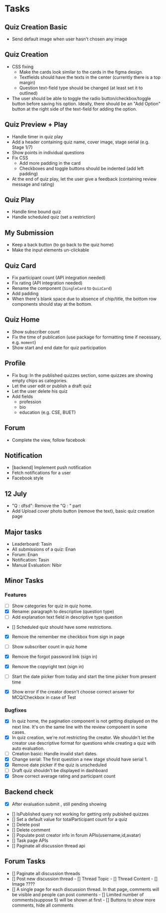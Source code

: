 # Tasks

## Quiz Creation Basic

- Send default image when user hasn't chosen any image

## Quiz Creation

- CSS fixing
  - Make the cards look similar to the cards in the figma design.
  - Textfields should have the texts in the center (currently there is a top margin)
  - Question text-field type should be changed (at least set it to outlined)
- The user should be able to toggle the radio button/checkbox/toggle button before saving his option. Ideally, there should be an "Add Option" button at the right side of the text-field for adding the option.

## Quiz Preview + Play

- Handle timer in quiz play
- Add a header containing quiz name, cover image, stage serial (e.g. Stage 1/7)
- Show points in individual questions
- Fix CSS
  - Add more padding in the card
  - Checkboxes and toggle buttons should be indented (add left padding)
- At the end of quiz play, let the user give a feedback (containing review message and rating)

## Quiz Play

- Handle time bound quiz
- Handle scheduled quiz (set a restriction)

## My Submission

- Keep a back button (to go back to the quiz home)
- Make the input elements un-clickable

## Quiz Card

- Fix participant count (API integration needed)
- Fix rating (API integration needed)
- Rename the component (`SingleCard` to `QuizCard`)
- Add padding
- When there's blank space due to absence of chip/title, the bottom row components should stay at the bottom.

## Quiz Home

- Show subscriber count
- Fix the time of publication (use package for formatting time if necessary, e.g. `moment`)
- Show start and end date for quiz participation

## Profile

- Fix bug: In the published quizzes section, some quizzes are showing empty chips as categories.
- Let the user edit or publish a draft quiz
- Let the user delete his quiz
- Add fields
  - profession
  - bio
  - education (e.g. CSE, BUET)

## Forum

- Complete the view, follow facebook


## Notification

- [backend] Implement push notification
- Fetch notifications for a user
- Facebook style


## 12 July

- "Q : dfsd": Remove the "Q : " part
- Add Upload cover photo button (remove the text), basic quiz creation page

## Major tasks

- Leaderboard: Tasin
- All submissions of a quiz: Enan
- Forum: Enan
- Notification: Tasin
- Manual Evaluation: Nibir

## Minor Tasks

### Features

- [ ] Show categories for quiz in quiz home.
- [x] Rename: paragraph to descriptive (question type)
- [ ] Add explanation text field in descriptive type question
- [] Scheduled quiz should have some restrictions. 
- [x] Remove the remember me checkbox from sign in page
- [ ] Show subscriber count in quiz home
- [x] Remove the forgot password link (sign in)
- [x] Remove the copyright text (sign in)
- [ ] Start the date picker from today and start the time picker from present
  time
- [x] Show error if the creator doesn't choose correct answer for MCQ/Checkbox
  in case of Test


### Bugfixes

- [x] In quiz home, the pagination component is not getting displayed on the
  next line. It's on the same line with the review component in some cases.
- [x] In quiz creation, we're not restricting the creator. We shouldn't let the
  creator use descriptive format for questions while creating a quiz with auto
  evaluation.
- [ ] Creation basic: Handle invalid start dates.
- [x] Change serial: The first question a new stage should have serial 1.
- [x] Remove date picker if the quiz is unscheduled
- [ ] Draft quiz shouldn't be displayed in dashboard
- [x] Show correct average rating and participant count

## Backend check
- [x]  After evaluation submit , still pending showing
- []  IsPublished query not working for getting only pubished quizzes
- []  Set a default  value for totalParticipant count for a quiz
- []  Delete post
- []  Delete comment 
- []  Populate post creator info in forum APIs(username,id,avatar)
- []  Task page APIs
- []  Paginate all discussion thread api


## Forum Tasks
- []  Paginate all discussion threads 
- []  Post new discussion thread
      - [] Thread Topic
      - [] Thread Content
      - [] Image ????
- []  A single page for each discussion thread. In that page, comments will be visible and 
      people can post comments
      - []  Limited number of comments(suppose 5) will be shown at first
      - []  Buttons to show more comments, hide all comments  
